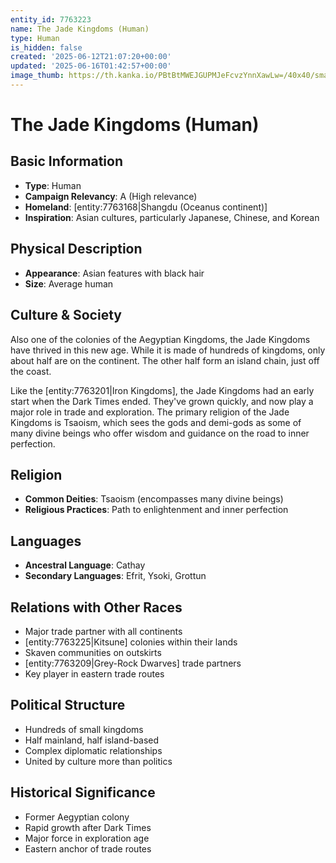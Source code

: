 ```yaml
---
entity_id: 7763223
name: The Jade Kingdoms (Human)
type: Human
is_hidden: false
created: '2025-06-12T21:07:20+00:00'
updated: '2025-06-16T01:42:57+00:00'
image_thumb: https://th.kanka.io/PBtBtMWEJGUPMJeFcvzYnnXawLw=/40x40/smart/src/campaigns/322885/9f0da5c9-7e5c-43a2-bfb3-dbae385d05e1.png
---
```


# The Jade Kingdoms (Human)

## Basic Information

- **Type**: Human
- **Campaign Relevancy**: A (High relevance)
- **Homeland**: [entity:7763168|Shangdu (Oceanus continent)]
- **Inspiration**: Asian cultures, particularly Japanese, Chinese, and Korean

## Physical Description

- **Appearance**: Asian features with black hair
- **Size**: Average human

## Culture & Society

Also one of the colonies of the Aegyptian Kingdoms, the Jade Kingdoms have thrived in this new age. While it is made of hundreds of kingdoms, only about half are on the continent. The other half form an island chain, just off the coast.

Like the [entity:7763201|Iron Kingdoms], the Jade Kingdoms had an early start when the Dark Times ended. They've grown quickly, and now play a major role in trade and exploration. The primary religion of the Jade Kingdoms is Tsaoism, which sees the gods and demi-gods as some of many divine beings who offer wisdom and guidance on the road to inner perfection.

## Religion

- **Common Deities**: Tsaoism (encompasses many divine beings)
- **Religious Practices**: Path to enlightenment and inner perfection

## Languages

- **Ancestral Language**: Cathay
- **Secondary Languages**: Efrit, Ysoki, Grottun

## Relations with Other Races

- Major trade partner with all continents
- [entity:7763225|Kitsune] colonies within their lands
- Skaven communities on outskirts
- [entity:7763209|Grey-Rock Dwarves] trade partners
- Key player in eastern trade routes

## Political Structure

- Hundreds of small kingdoms
- Half mainland, half island-based
- Complex diplomatic relationships
- United by culture more than politics

## Historical Significance

- Former Aegyptian colony
- Rapid growth after Dark Times
- Major force in exploration age
- Eastern anchor of trade routes